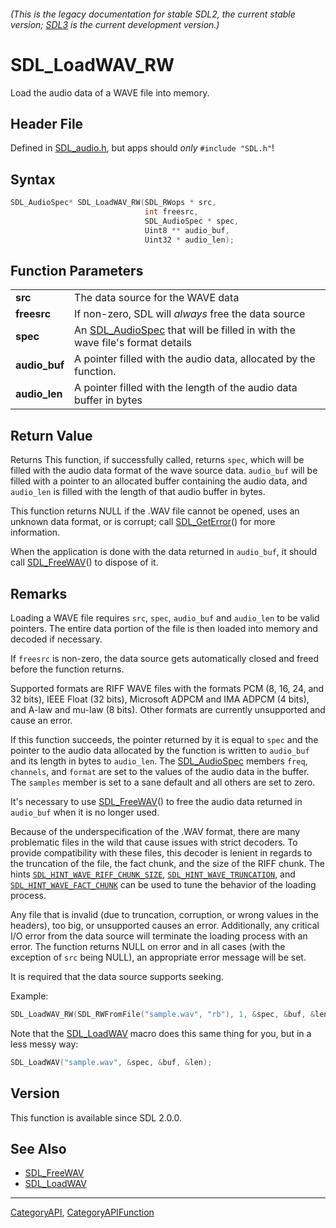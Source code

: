 ###### (This is the legacy documentation for stable SDL2, the current stable version; [SDL3](https://wiki.libsdl.org/SDL3/) is the current development version.)
# SDL_LoadWAV_RW

Load the audio data of a WAVE file into memory.

## Header File

Defined in [SDL_audio.h](https://github.com/libsdl-org/SDL/blob/SDL2/include/SDL_audio.h), but apps should _only_ `#include "SDL.h"`!

## Syntax

```c
SDL_AudioSpec* SDL_LoadWAV_RW(SDL_RWops * src,
                              int freesrc,
                              SDL_AudioSpec * spec,
                              Uint8 ** audio_buf,
                              Uint32 * audio_len);

```

## Function Parameters

|                   |                                                                                              |
| ----------------- | -------------------------------------------------------------------------------------------- |
| **src**           | The data source for the WAVE data                                                            |
| **freesrc**       | If non-zero, SDL will _always_ free the data source                                          |
| **spec**          | An [SDL_AudioSpec](SDL_AudioSpec) that will be filled in with the wave file's format details |
| **audio_buf**     | A pointer filled with the audio data, allocated by the function.                             |
| **audio_len**     | A pointer filled with the length of the audio data buffer in bytes                           |

## Return Value

Returns This function, if successfully called, returns `spec`, which will
be filled with the audio data format of the wave source data. `audio_buf`
will be filled with a pointer to an allocated buffer containing the audio
data, and `audio_len` is filled with the length of that audio buffer in
bytes.

This function returns NULL if the .WAV file cannot be opened, uses an
unknown data format, or is corrupt; call [SDL_GetError](SDL_GetError)() for
more information.

When the application is done with the data returned in `audio_buf`, it
should call [SDL_FreeWAV](SDL_FreeWAV)() to dispose of it.

## Remarks

Loading a WAVE file requires `src`, `spec`, `audio_buf` and `audio_len` to
be valid pointers. The entire data portion of the file is then loaded into
memory and decoded if necessary.

If `freesrc` is non-zero, the data source gets automatically closed and
freed before the function returns.

Supported formats are RIFF WAVE files with the formats PCM (8, 16, 24, and
32 bits), IEEE Float (32 bits), Microsoft ADPCM and IMA ADPCM (4 bits), and
A-law and mu-law (8 bits). Other formats are currently unsupported and
cause an error.

If this function succeeds, the pointer returned by it is equal to `spec`
and the pointer to the audio data allocated by the function is written to
`audio_buf` and its length in bytes to `audio_len`. The
[SDL_AudioSpec](SDL_AudioSpec) members `freq`, `channels`, and `format` are
set to the values of the audio data in the buffer. The `samples` member is
set to a sane default and all others are set to zero.

It's necessary to use [SDL_FreeWAV](SDL_FreeWAV)() to free the audio data
returned in `audio_buf` when it is no longer used.

Because of the underspecification of the .WAV format, there are many
problematic files in the wild that cause issues with strict decoders. To
provide compatibility with these files, this decoder is lenient in regards
to the truncation of the file, the fact chunk, and the size of the RIFF
chunk. The hints
[`SDL_HINT_WAVE_RIFF_CHUNK_SIZE`](SDL_HINT_WAVE_RIFF_CHUNK_SIZE),
[`SDL_HINT_WAVE_TRUNCATION`](SDL_HINT_WAVE_TRUNCATION), and
[`SDL_HINT_WAVE_FACT_CHUNK`](SDL_HINT_WAVE_FACT_CHUNK) can be used to tune
the behavior of the loading process.

Any file that is invalid (due to truncation, corruption, or wrong values in
the headers), too big, or unsupported causes an error. Additionally, any
critical I/O error from the data source will terminate the loading process
with an error. The function returns NULL on error and in all cases (with
the exception of `src` being NULL), an appropriate error message will be
set.

It is required that the data source supports seeking.

Example:

```c
SDL_LoadWAV_RW(SDL_RWFromFile("sample.wav", "rb"), 1, &spec, &buf, &len);
```

Note that the [SDL_LoadWAV](SDL_LoadWAV) macro does this same thing for
you, but in a less messy way:

```c
SDL_LoadWAV("sample.wav", &spec, &buf, &len);
```

## Version

This function is available since SDL 2.0.0.

## See Also

* [SDL_FreeWAV](SDL_FreeWAV)
* [SDL_LoadWAV](SDL_LoadWAV)

----
[CategoryAPI](CategoryAPI), [CategoryAPIFunction](CategoryAPIFunction)

